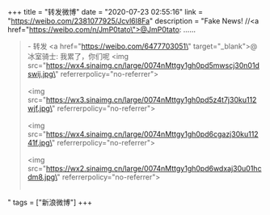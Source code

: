 +++
title = "转发微博"
date = "2020-07-23 02:55:16"
link = "https://weibo.com/2381077925/Jcvl6l8Fa"
description = "Fake News! //<a href=\"https://weibo.com/n/JmP0tato\">@JmP0tato</a>: ……<br><blockquote> - 转发 <a href=\"https://weibo.com/6477703051\" target=\"_blank\">@冰室骑士</a>: 我累了，你们呢 <img src=\"https://wx4.sinaimg.cn/large/0074nMttgy1gh0pd5mwscj30n01dswij.jpg\" referrerpolicy=\"no-referrer\"><br><br><img src=\"https://wx3.sinaimg.cn/large/0074nMttgy1gh0pd5z4t7j30ku112wjf.jpg\" referrerpolicy=\"no-referrer\"><br><br><img src=\"https://wx4.sinaimg.cn/large/0074nMttgy1gh0pd6cgazj30ku11241f.jpg\" referrerpolicy=\"no-referrer\"><br><br><img src=\"https://wx2.sinaimg.cn/large/0074nMttgy1gh0pd6wdxaj30u01hcdm8.jpg\" referrerpolicy=\"no-referrer\"><br><br></blockquote>"
tags = ["新浪微博"]
+++
